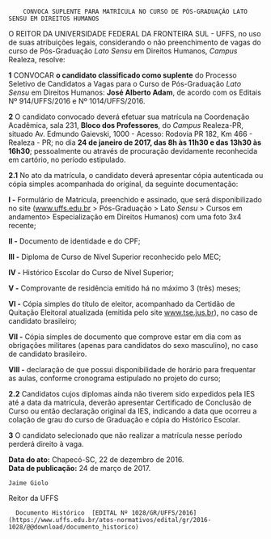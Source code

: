         CONVOCA SUPLENTE PARA MATRÍCULA NO CURSO DE PÓS-GRADUAÇÃO LATO SENSU EM DIREITOS HUMANOS  

O REITOR DA UNIVERSIDADE FEDERAL DA FRONTEIRA SUL - UFFS, no uso de suas atribuições legais, considerando o não preenchimento de vagas do curso de Pós-Graduação *Lato Sensu* em Direitos Humanos, *Campus* Realeza, resolve:

 **1** CONVOCAR **o candidato classificado como suplente** do Processo Seletivo de Candidatos a Vagas para o Curso de Pós-Graduação *Lato Sensu* em Direitos Humanos: **José Alberto Adam**, de acordo com os Editais Nº 914/UFFS/2016 e Nº 1014/UFFS/2016.

 **2** O candidato convocado deverá efetuar sua matrícula na Coordenação Acadêmica, sala 231, **Bloco dos Professores**, do *Campus* Realeza-PR, situado Av. Edmundo Gaievski, 1000 - Acesso: Rodovia PR 182, Km 466 - Realeza - PR; no dia **24 de janeiro de 2017, das 8h às 11h30 e das 13h30 às 16h30**; pessoalmente ou através de procuração devidamente reconhecida em cartório, no período estipulado.

 **2.1** No ato da matrícula, o candidato deverá apresentar cópia autenticada ou cópia simples acompanhada do original, da seguinte documentação:

 **I -** Formulário de Matrícula, preenchido e assinado, que será disponibilizado no site (www.uffs.edu.br > Pós-Graduação > Lato *Sensu* > Cursos em andamento> Especialização em Direitos Humanos) com uma foto 3x4 recente;

 **II -** Documento de identidade e do CPF;

 **III -** Diploma de Curso de Nível Superior reconhecido pelo MEC;

 **IV -** Histórico Escolar do Curso de Nível Superior;

 **V -** Comprovante de residência emitido há no máximo 3 (três) meses;

 **VI -** Cópia simples do título de eleitor, acompanhado da Certidão de Quitação Eleitoral atualizada (emitida pelo site www.tse.jus.br), no caso de candidato brasileiro;

 **VII -** Cópia simples de documento que comprove estar em dia com as obrigações militares (apenas para candidatos do sexo masculino), no caso de candidato brasileiro.

 **VIII -** declaração de que possui disponibilidade de horário para frequentar as aulas, conforme cronograma estipulado no projeto do curso;

 **2.2** Candidatos cujos diplomas ainda não tiverem sido expedidos pela IES até a data da matrícula, deverão apresentar Certificado de Conclusão de Curso ou então declaração original da IES, indicando a data que ocorreu a colação de grau do curso de Graduação e cópia do Histórico Escolar.

 **3** O candidato selecionado que não realizar a matrícula nesse período perderá direito à vaga.

  

   **Data do ato:** Chapecó-SC, 22 de dezembro de 2016.   
 **Data de publicação:**  24 de março de 2017. 

    Jaime Giolo   
 Reitor da UFFS 

      Documento Histórico  [EDITAL Nº 1028/GR/UFFS/2016](https://www.uffs.edu.br/atos-normativos/edital/gr/2016-1028/@@download/documento_historico)     
      
